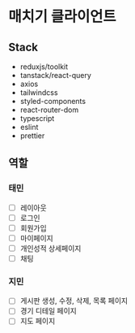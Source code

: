 # 매치기 클라이언트

## Stack

- reduxjs/toolkit
- tanstack/react-query
- axios
- tailwindcss
- styled-components
- react-router-dom
- typescript
- eslint
- prettier

## 역할

### 태민

- [ ] 레이아웃
- [ ] 로그인
- [ ] 회원가입
- [ ] 마이페이지
- [ ] 개인성적 상세페이지
- [ ] 채팅

### 지민

- [ ] 게시판 생성, 수정, 삭제, 목록 페이지
- [ ] 경기 디테일 페이지
- [ ] 지도 페이지
